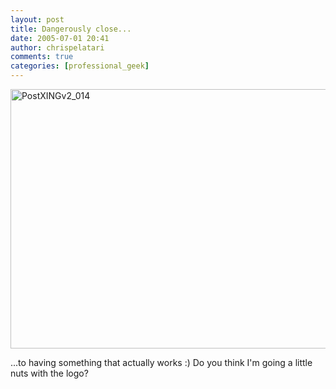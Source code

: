 ```yaml
---
layout: post
title: Dangerously close...
date: 2005-07-01 20:41
author: chrispelatari
comments: true
categories: [professional_geek]
---
```

<a href="http://chrispelatari.files.wordpress.com/2005/07/postxingv2_014.gif"><img class="alignnone size-full wp-image-1203" alt="PostXINGv2_014" src="http://chrispelatari.files.wordpress.com/2005/07/postxingv2_014.gif" width="593" height="415" /></a>

...to having something that actually works :) Do you think I'm going a
little nuts with the logo?
